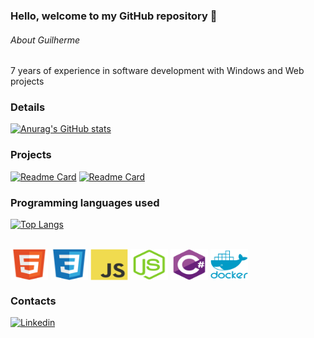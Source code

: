 ### Hello, welcome to my GitHub repository 👋

###### About Guilherme
7 years of experience in software development with Windows and Web projects

### Details
[![Anurag's GitHub stats](https://github-readme-stats.vercel.app/api?username=freguilherme&show_icons=true&theme=dark)](https://github.com/anuraghazra/github-readme-stats)

### Projects
[![Readme Card](https://github-readme-stats.vercel.app/api/pin/?username=freguilherme&repo=tiktok-clone&theme=dark)](https://github.com/anuraghazra/github-readme-stats)
[![Readme Card](https://github-readme-stats.vercel.app/api/pin/?username=freguilherme&repo=tiktok-clone&theme=dark)](https://github.com/anuraghazra/github-readme-stats](https://github.com/freguilherme/tiktok-clone))

### Programming languages ​​used
[![Top Langs](https://github-readme-stats.vercel.app/api/top-langs/?username=freguilherme&layout=compact)](https://github.com/anuraghazra/github-readme-stats)

<div style="display: inline_block"><br> 
  <img align="center" alt="HTML" height="50" width="60" src="https://raw.githubusercontent.com/devicons/devicon/master/icons/html5/html5-original.svg">
  <img align="center" alt="CSS" height="50" width="60" src="https://raw.githubusercontent.com/devicons/devicon/master/icons/css3/css3-original.svg">
  <img align="center" alt="Javascript" height="50" width="60" src="https://raw.githubusercontent.com/devicons/devicon/master/icons/javascript/javascript-original.svg">
  <img align="center" alt="Nodejs" height="50" width="60" src="https://raw.githubusercontent.com/devicons/devicon/master/icons/nodejs/nodejs-original.svg">
  <img align="center" alt="Csharp" height="50" width="60" src="https://raw.githubusercontent.com/devicons/devicon/master/icons/csharp/csharp-original.svg">
  <img align="center" alt="Docker" height="50" width="60" src="https://raw.githubusercontent.com/devicons/devicon/master/icons/docker/docker-plain-wordmark.svg">
</div>

### Contacts
[<img src='https://img.shields.io/badge/LinkedIn-0077B5?style=for-the-badge&logo=linkedin&logoColor=white' alt='Linkedin' height='30'>](https://www.linkedin.com/in/freguilherme/)




  
  
